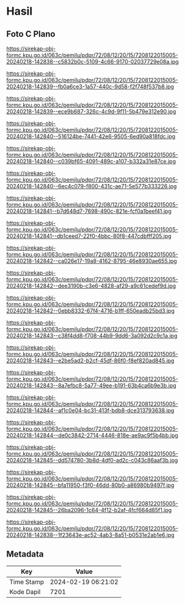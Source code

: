 # Hasil

## Foto C Plano

https://sirekap-obj-formc.kpu.go.id/063c/pemilu/pdpr/72/08/12/20/15/7208122015005-20240218-142838--c5832b0c-5109-4c66-9170-02037729e08a.jpg

https://sirekap-obj-formc.kpu.go.id/063c/pemilu/pdpr/72/08/12/20/15/7208122015005-20240218-142839--fb0a6ce3-1a57-440c-9d58-f2f748f537b8.jpg

https://sirekap-obj-formc.kpu.go.id/063c/pemilu/pdpr/72/08/12/20/15/7208122015005-20240218-142839--ece9b687-326c-4c9d-9f11-5b479e312e90.jpg

https://sirekap-obj-formc.kpu.go.id/063c/pemilu/pdpr/72/08/12/20/15/7208122015005-20240218-142840--516124be-7441-42e6-9505-6ed90a818fdc.jpg

https://sirekap-obj-formc.kpu.go.id/063c/pemilu/pdpr/72/08/12/20/15/7208122015005-20240218-142840--c039bf65-4091-489c-a107-b332a31e87ce.jpg

https://sirekap-obj-formc.kpu.go.id/063c/pemilu/pdpr/72/08/12/20/15/7208122015005-20240218-142840--6ec4c079-f800-431c-ae71-5e577b333226.jpg

https://sirekap-obj-formc.kpu.go.id/063c/pemilu/pdpr/72/08/12/20/15/7208122015005-20240218-142841--b7d648d7-7698-490c-821e-fcf0a1beef41.jpg

https://sirekap-obj-formc.kpu.go.id/063c/pemilu/pdpr/72/08/12/20/15/7208122015005-20240218-142841--db1ceed7-22f0-4bbc-80f8-447cdbfff205.jpg

https://sirekap-obj-formc.kpu.go.id/063c/pemilu/pdpr/72/08/12/20/15/7208122015005-20240218-142842--ca026e17-19a8-4162-8795-46e8930ae655.jpg

https://sirekap-obj-formc.kpu.go.id/063c/pemilu/pdpr/72/08/12/20/15/7208122015005-20240218-142842--dee3190b-c3e6-4828-af29-a9c61cedef9d.jpg

https://sirekap-obj-formc.kpu.go.id/063c/pemilu/pdpr/72/08/12/20/15/7208122015005-20240218-142842--0ebb8332-67f4-4716-b1ff-650eadb25bd3.jpg

https://sirekap-obj-formc.kpu.go.id/063c/pemilu/pdpr/72/08/12/20/15/7208122015005-20240218-142843--c38f4dd8-f708-44b9-9dd6-3a092d2c9c1a.jpg

https://sirekap-obj-formc.kpu.go.id/063c/pemilu/pdpr/72/08/12/20/15/7208122015005-20240218-142843--e2be5ad2-b2cf-45df-86f0-f8ef820ad845.jpg

https://sirekap-obj-formc.kpu.go.id/063c/pemilu/pdpr/72/08/12/20/15/7208122015005-20240218-142843--8a7efbc8-5a77-49ee-b191-63b4ca6b9e3b.jpg

https://sirekap-obj-formc.kpu.go.id/063c/pemilu/pdpr/72/08/12/20/15/7208122015005-20240218-142844--af1c0e04-bc31-413f-bdb8-dce313793638.jpg

https://sirekap-obj-formc.kpu.go.id/063c/pemilu/pdpr/72/08/12/20/15/7208122015005-20240218-142844--de0c3842-2714-4446-818e-ae9ac9f5b4bb.jpg

https://sirekap-obj-formc.kpu.go.id/063c/pemilu/pdpr/72/08/12/20/15/7208122015005-20240218-142845--dd574780-3b8d-4df0-ad2c-c043c86aaf3b.jpg

https://sirekap-obj-formc.kpu.go.id/063c/pemilu/pdpr/72/08/12/20/15/7208122015005-20240218-142845--bfa11950-f3f0-46dd-80b0-a86980b9497f.jpg

https://sirekap-obj-formc.kpu.go.id/063c/pemilu/pdpr/72/08/12/20/15/7208122015005-20240218-142845--26ba2096-1c64-4f12-b2af-4fcf664d85f1.jpg

https://sirekap-obj-formc.kpu.go.id/063c/pemilu/pdpr/72/08/12/20/15/7208122015005-20240218-142838--1f23643e-ac52-4ab3-8a51-b0531e2ab1e6.jpg


## Metadata

| Key        | Value               |
| ---------- | ------------------- |
| Time Stamp | 2024-02-19 06:21:02 |
| Kode Dapil | 7201                |



